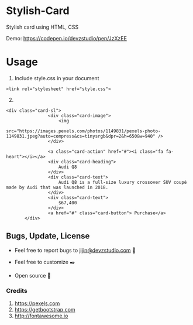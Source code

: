 
# Stylish-Card
Stylish card using HTML, CSS

Demo: https://codepen.io/devzstudio/pen/JzXzEE


# Usage 

1. Include style.css in your document

  `<link rel="stylesheet" href="style.css">`
  
2.
 

    <div class="card-sl">
                    <div class="card-image">
                        <img
                            src="https://images.pexels.com/photos/1149831/pexels-photo-1149831.jpeg?auto=compress&cs=tinysrgb&dpr=2&h=650&w=940" />
                    </div>

                    <a class="card-action" href="#"><i class="fa fa-heart"></i></a>
                    <div class="card-heading">
                        Audi Q8
                    </div>
                    <div class="card-text">
                        Audi Q8 is a full-size luxury crossover SUV coupé made by Audi that was launched in 2018.
                    </div>
                    <div class="card-text">
                        $67,400
                    </div>
                    <a href="#" class="card-button"> Purchase</a>
           </div>

               
                


## Bugs, Update, License

- Feel free to report bugs to jijin@devzstudio.com 🐞

- Feel free to customize ✒️

- Open source 🎉


### Credits


1. https://pexels.com
2. https://getbootstrap.com
3. http://fontawesome.io
